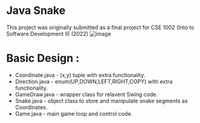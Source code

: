 # Java Snake
This project was originally submitted as a final project for CSE 1002 (Into to Software Development II) (2022)
![image](https://github.com/user-attachments/assets/6c71357b-e26a-4b51-951e-3399eef4a28d)

# Basic Design :
* Coordinate.java - (x,y) tuple with extra functionality.
* Direction.java - enum(UP,DOWN,LEFT,RIGHT,COPY) with extra functionality. 
* GameDraw.java - wrapper class for relavent Swing code.
* Snake.java - object class to store and manipulate snake segments as Coordinates.
* Game.java - main game loop and control code.
